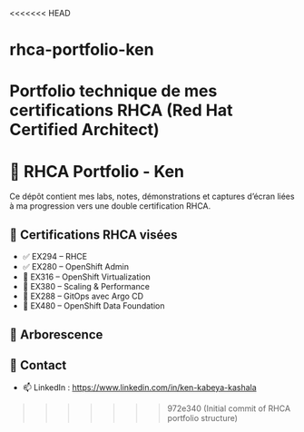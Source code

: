 <<<<<<< HEAD
# rhca-portfolio-ken
Portfolio technique de mes certifications RHCA (Red Hat Certified Architect)
=======
# 🏅 RHCA Portfolio - Ken

Ce dépôt contient mes labs, notes, démonstrations et captures d’écran liées à ma progression vers une double certification RHCA.

## 🌟 Certifications RHCA visées

- ✅ EX294 – RHCE
- ✅ EX280 – OpenShift Admin
- 🔄 EX316 – OpenShift Virtualization
- 🔄 EX380 – Scaling & Performance
- 🔄 EX288 – GitOps avec Argo CD
- 🔄 EX480 – OpenShift Data Foundation

## 🧱 Arborescence


## 🔗 Contact

- 📫 LinkedIn : https://www.linkedin.com/in/ken-kabeya-kashala
>>>>>>> 972e340 (Initial commit of RHCA portfolio structure)
